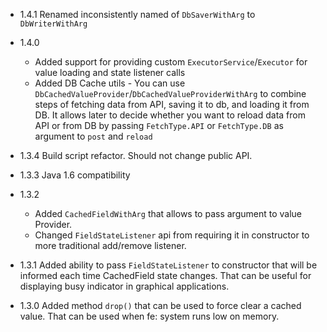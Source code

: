 * 1.4.1 Renamed inconsistently named of ```DbSaverWithArg``` to ```DbWriterWithArg```
* 1.4.0 
  * Added support for providing custom ```ExecutorService```/```Executor``` for value loading and state listener calls
  * Added DB Cache utils - You can use ```DbCachedValueProvider```/```DbCachedValueProviderWithArg``` to combine
  steps of fetching data from API, saving it to db, and loading it from DB. It allows later to decide whether you
  want to reload data from API or from DB by passing ```FetchType.API``` or ```FetchType.DB``` as argument to ```post```
  and ```reload```
 
* 1.3.4 Build script refactor. Should not change public API.
* 1.3.3 Java 1.6 compatibility
* 1.3.2 
  * Added ```CachedFieldWithArg``` that allows to pass argument to value Provider. 
  * Changed ```FieldStateListener``` api from requiring it in constructor to more traditional add/remove listener.
* 1.3.1 Added ability to pass ```FieldStateListener``` to constructor that will be informed each time CachedField state changes. 
That can be useful for displaying busy indicator in graphical applications.
* 1.3.0 Added method ```drop()``` that can be used to force clear a cached value. That can be used when fe: system runs low on memory.
